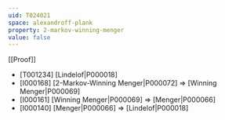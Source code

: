 ```yaml
---
uid: T024021
space: alexandroff-plank
property: 2-markov-winning-menger
value: false
---
```

[[Proof]]

* [T001234] [Lindelof|P000018]
* [I000168] [2-Markov-Winning Menger|P000072] => [Winning Menger|P000069]
* [I000161] [Winning Menger|P000069] => [Menger|P000066]
* [I000140] [Menger|P000066] => [Lindelof|P000018]

